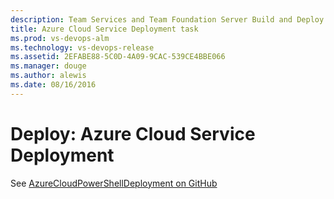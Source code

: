 ```yaml
---
description: Team Services and Team Foundation Server Build and Deploy - Azure Cloud Service Deployment build task
title: Azure Cloud Service Deployment task
ms.prod: vs-devops-alm
ms.technology: vs-devops-release
ms.assetid: 2EFABE88-5C0D-4A09-9CAC-539CE4BBE066
ms.manager: douge
ms.author: alewis
ms.date: 08/16/2016
---
```


# Deploy: Azure Cloud Service Deployment

See [AzureCloudPowerShellDeployment on GitHub](https://github.com/Microsoft/vsts-tasks/tree/master/Tasks/AzureCloudPowerShellDeployment)

